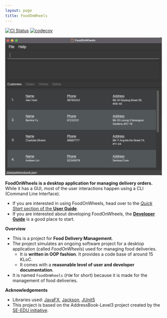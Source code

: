 ```yaml
---
layout: page
title: FoodOnWheels
---
```


[![CI Status](https://github.com/AY2122S2-CS2103-F10-2/tp/workflows/Java%20CI/badge.svg)](https://github.com/AY2122S2-CS2103-F10-2/tp/actions)
[![codecov](https://codecov.io/gh/AY2122S2-CS2103-F10-2/tp/branch/master/graph/badge.svg)](https://app.codecov.io/gh/AY2122S2-CS2103-F10-2/tp/)

![Ui](images/Ui.png)

**FoodOnWheels is a desktop application for managing delivery orders.** While it has a GUI, most of the user interactions happen using a CLI (Command Line Interface).
 
* If you are interested in using FoodOnWheels, head over to the [_Quick Start_ section of the **User Guide**](UserGuide.html#quick-start).
* If you are interested about developing FoodOnWheels, the [**Developer Guide**](DeveloperGuide.html) is a good place to start.

**Overview**
* This is a project for **Food Delivery Management**.<br>
* The project simulates an ongoing software project for a desktop application (called _FoodOnWheels_) used for managing food deliveries.
    * It is **written in OOP fashion**. It provides a code base of around 15 KLoC.
    * It comes with a **reasonable level of user and developer documentation**.
* It is named `FoodOnWheels` (`FOW` for short) because it is made for the management of food deliveries.

**Acknowledgements**

* Libraries used: [JavaFX](https://openjfx.io/), [Jackson](https://github.com/FasterXML/jackson), [JUnit5](https://github.com/junit-team/junit5)
* This project is based on the AddressBook-Level3 project created by the [SE-EDU initiative](https://se-education.org).

